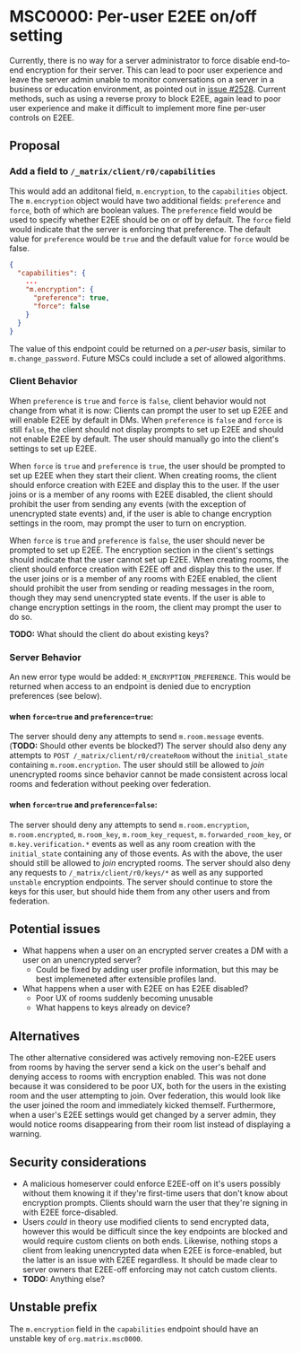 # MSC0000: Per-user E2EE on/off setting

Currently, there is no way for a server administrator to force disable end-to-end encryption for their
server. This can lead to poor user experience and leave the server admin unable to monitor conversations
on a server in a business or education environment, as pointed out in
[issue #2528](https://github.com/matrix-org/matrix-doc/issues/2528). Current methods, such as using a
reverse proxy to block E2EE, again lead to poor user experience and make it difficult to implement more
fine per-user controls on E2EE.

## Proposal

### Add a field to `/_matrix/client/r0/capabilities`

This would add an additonal field, `m.encryption`, to the `capabilities` object. The `m.encryption` object
would have two additional fields: `preference` and `force`, both of which are boolean values. The
`preference` field would be used to specify whether E2EE should be on or off by default. The `force` field
would indicate that the server is enforcing that preference. The default value for `preference` would be
`true` and the default value for `force` would be false.
```json
{
  "capabilities": {
    ...
    "m.encryption": {
      "preference": true,
      "force": false
    }
  }
}
```
The value of this endpoint could be returned on a *per-user* basis, similar to `m.change_password`. Future
MSCs could include a set of allowed algorithms.

### Client Behavior

When `preference` is `true` and `force` is `false`, client behavior would not change from what it is now:
Clients can prompt the user to set up E2EE and will enable E2EE by default in DMs. When `preference` is
`false` and `force` is still `false`, the client should not display prompts to set up E2EE and should not
enable E2EE by default. The user should manually go into the client's settings to set up E2EE.

When `force` is `true` and `preference` is `true`, the user should be prompted to set up E2EE when they
start their client. When creating rooms, the client should enforce creation with E2EE and display this to the
user. If the user joins or is a member of any rooms with E2EE disabled, the client should prohibit the user
from sending any events (with the exception of unencrypted state events) and, if the user is able to change
encryption settings in the room, may prompt the user to turn on encryption.

When `force` is `true` and `preference` is `false`, the user should never be prompted to set up E2EE. The
encryption section in the client's settings should indicate that the user cannot set up E2EE. When creating
rooms, the client should enforce creation with E2EE off and display this to the user. If the user joins or is
a member of any rooms with E2EE enabled, the client should prohibit the user from sending or reading messages
in the room, though they may send unencrypted state events. If the user is able to change encryption settings
in the room, the client may prompt the user to do so.

**TODO:** What should the client do about existing keys?

### Server Behavior

An new error type would be added: `M_ENCRYPTION_PREFERENCE`. This would be returned when access to an
endpoint is denied due to encryption preferences (see below).

#### when `force=true` and `preference=true`:

The server should deny any attempts to send `m.room.message` events. (**TODO:** Should other events be
blocked?) The server should also deny any attempts to `POST /_matrix/client/r0/createRoom` without the
`initial_state` containing `m.room.encryption`. The user should still be allowed to *join* unencrypted
rooms since behavior cannot be made consistent across local rooms and federation without peeking over
federation.

#### when `force=true` and `preference=false`:

The server should deny any attempts to send `m.room.encryption`, `m.room.encrypted`, `m.room_key`,
`m.room_key_request`, `m.forwarded_room_key`, or `m.key.verification.*` events as well as any room creation
with the `initial_state` containing any of those events. As with the above, the user should still be allowed
to *join* encrypted rooms. The server should also deny any requests to `/_matrix/client/r0/keys/*` as well as
any supported `unstable` encryption endpoints. The server should continue to store the keys for this user,
but should hide them from any other users and from federation.

## Potential issues

* What happens when a user on an encrypted server creates a DM with a user on an unencrypted server?
  * Could be fixed by adding user profile information, but this may be best implemeneted after extensible
    profiles land.
* What happens when a user with E2EE on has E2EE disabled?
  * Poor UX of rooms suddenly becoming unusable
  * What happens to keys already on device?

## Alternatives

The other alternative considered was actively removing non-E2EE users from rooms by having the server send a
kick on the user's behalf and denying access to rooms with encryption enabled. This was not done because it
was considered to be poor UX, both for the users in the existing room and the user attempting to join. Over
federation, this would look like the user joined the room and immediately kicked themself. Furthermore, when
a user's E2EE settings would get changed by a server admin, they would notice rooms disappearing from their
room list instead of displaying a warning.

## Security considerations

* A malicious homeserver could enforce E2EE-off on it's users possibly without them knowing it if they're
  first-time users that don't know about encryption prompts. Clients should warn the user that they're
  signing in with E2EE force-disabled.
* Users *could* in theory use modified clients to send encrypted data, however this would be difficult since
  the key endpoints are blocked and would require custom clients on both ends. Likewise, nothing stops a
  client from leaking unencrypted data when E2EE is force-enabled, but the latter is an issue with E2EE
  regardless. It should be made clear to server owners that E2EE-off enforcing may not catch custom clients.
* **TODO:** Anything else?

## Unstable prefix

The `m.encryption` field in the `capabilities` endpoint should have an unstable key of `org.matrix.msc0000`.

